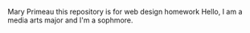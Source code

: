 Mary Primeau
this repository is for web design homework
Hello, I am a media arts major and I'm a sophmore.
